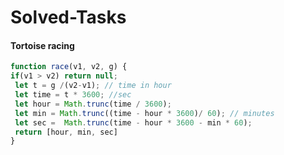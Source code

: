 # Solved-Tasks
#### Tortoise racing
````javascript
function race(v1, v2, g) {
if(v1 > v2) return null;
 let t = g /(v2-v1); // time in hour
 let time = t * 3600; //sec
 let hour = Math.trunc(time / 3600);
 let min = Math.trunc((time - hour * 3600)/ 60); // minutes
 let sec =  Math.trunc(time - hour * 3600 - min * 60);
 return [hour, min, sec]
} 

````


